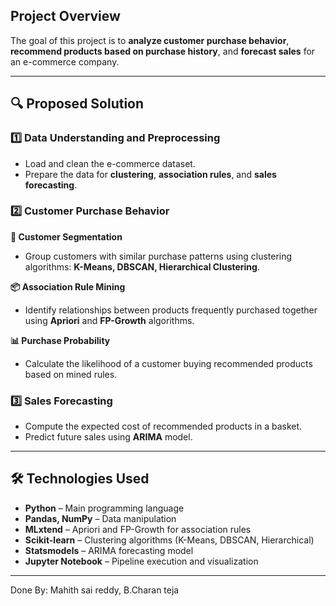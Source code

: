 ## Project Overview
The goal of this project is to **analyze customer purchase behavior**, **recommend products based on purchase history**, and **forecast sales** for an e-commerce company.

---

## 🔍 Proposed Solution

### 1️⃣ Data Understanding and Preprocessing
- Load and clean the e-commerce dataset.
- Prepare the data for **clustering**, **association rules**, and **sales forecasting**.

### 2️⃣ Customer Purchase Behavior

**👥 Customer Segmentation**  
- Group customers with similar purchase patterns using clustering algorithms: **K-Means, DBSCAN, Hierarchical Clustering**.

**📦 Association Rule Mining**  
- Identify relationships between products frequently purchased together using **Apriori** and **FP-Growth** algorithms.

**📊 Purchase Probability**  
- Calculate the likelihood of a customer buying recommended products based on mined rules.

### 3️⃣ Sales Forecasting
- Compute the expected cost of recommended products in a basket.  
- Predict future sales using **ARIMA** model.

---

## 🛠️ Technologies Used
- **Python** – Main programming language  
- **Pandas, NumPy** – Data manipulation  
- **MLxtend** – Apriori and FP-Growth for association rules  
- **Scikit-learn** – Clustering algorithms (K-Means, DBSCAN, Hierarchical)  
- **Statsmodels** – ARIMA forecasting model  
- **Jupyter Notebook** – Pipeline execution and visualization  

---
Done By:
Mahith sai reddy,
B.Charan teja

